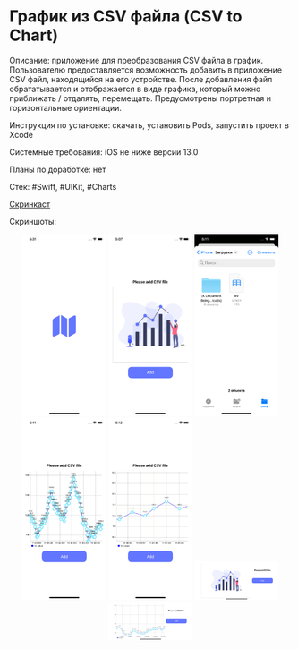 # График из CSV файла (CSV to Chart)

Описание: приложение для преобразования CSV файла в график. Пользователю предоставляется возможность добавить в приложение CSV файл, находящийся на его устройстве. После добавления файл обрататывается и отображается в виде графика, который можно приближать / отдалять, перемещать. Предусмотрены портретная и горизонтальные ориентации.
   
Инструкция по установке: скачать, установить Pods, запустить проект в Xcode

Системные требования: iOS не ниже версии 13.0

Планы по доработке: нет

Стек: #Swift, #UIKit, #Charts

[Скринкаст](https://drive.google.com/file/d/1tBZi2xWe5f8Q8IODUVFqRA4-M3tmZjwa/view?usp=sharing)

Скриншоты:

<div align="center">
    <img src="Screenshots/01.png?raw=true" width="150px"</img>
    <img src="Screenshots/02.png?raw=true" width="150px"</img>
    <img src="Screenshots/04.png?raw=true" width="150px"</img>
    <img src="Screenshots/05.png?raw=true" width="150px"</img>
    <img src="Screenshots/06.png?raw=true" width="150px"</img>
    <img src="Screenshots/07.png?raw=true" width="150px"</img>
    <img src="Screenshots/08.png?raw=true" width="150px"</img>
</div>

